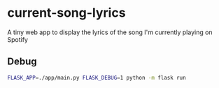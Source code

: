 # current-song-lyrics

A tiny web app to display the lyrics of the song I'm currently playing on Spotify

## Debug

```bash
FLASK_APP=./app/main.py FLASK_DEBUG=1 python -m flask run
```
